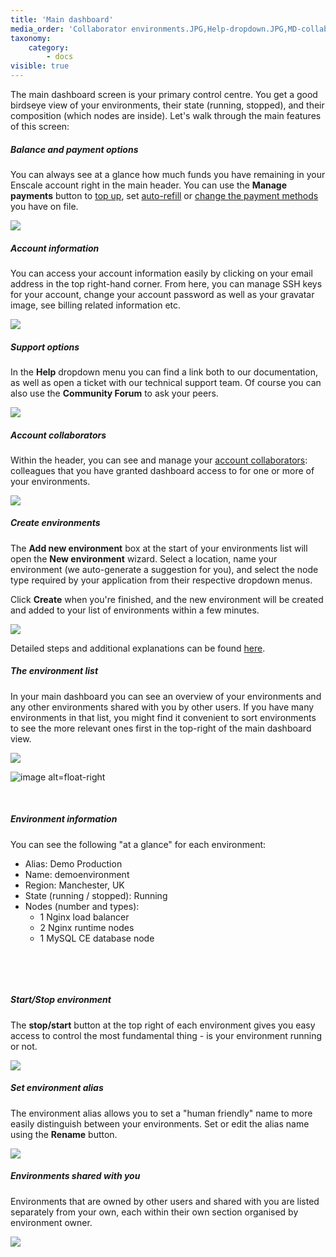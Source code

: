```yaml
---
title: 'Main dashboard'
media_order: 'Collaborator environments.JPG,Help-dropdown.JPG,MD-collab-button.png,MD-sort.png,Create-environment-screen.JPG,Demo-env-overview.JPG,Running-stopped.png,MD-rename.png,MD-Account-dropdown.JPG,MD-help-dd.JPG,Balance.JPG'
taxonomy:
    category:
        - docs
visible: true
---
```


The main dashboard screen is your primary control centre. You get a good birdseye view of your environments, their state (running, stopped), and their composition (which nodes are inside). Let's walk through the main features of this screen:

##### Balance and payment options
You can always see at a glance how much funds you have remaining in your Enscale account right in the main header. You can use the **Manage payments** button to [top up](/account-and-billing/payments/refill-your-balance), set [auto-refill](/account-and-billing/payments/automatic-refills) or [change the payment methods](/account-and-billing/payments/updating-payment-method) you have on file.

![](Balance.JPG)

##### Account information
You can access your account information easily by clicking on your email address in the top right-hand corner. From here, you can manage SSH keys for your account, change your account password as well as your gravatar image, see billing related information etc.

![](MD-Account-dropdown.JPG)

##### Support options

In the **Help** dropdown menu you can find a link both to our documentation, as well as open a ticket with our technical support team. Of course you can also use the **Community Forum** to ask your peers.

![](MD-help-dd.JPG)

##### Account collaborators

Within the header, you can see and manage your [account collaborators](/features/collaboration): colleagues that you have granted dashboard access to for one or more of your environments.

![](MD-collab-button.png)

##### Create environments

The **Add new environment** box at the start of your environments list will open the **New environment** wizard. Select a location, name your environment (we auto-generate a suggestion for you), and select the node type required by your application from their respective dropdown menus.

Click **Create** when you're finished, and the new environment will be created and added to your list of environments within a few minutes.

![](Create-environment-screen.JPG)

Detailed steps and additional explanations can be found [here](/getting-started/create-environment).


##### The environment list
In your main dashboard you can see an overview of your environments and any other environments shared with you by other users. If you have many environments in that list, you might find it convenient to sort environments to see the more relevant ones first in the top-right of the main dashboard view.

![](MD-sort.png)

![image alt=float-right](Demo-env-overview.JPG)

​

##### Environment information
You can see the following "at a glance" for each environment:


* Alias: Demo Production
* Name: demoenvironment
* Region: Manchester, UK
* State (running / stopped): Running
* Nodes (number and types): 
  * 1 Nginx load balancer
  * 2 Nginx runtime nodes
  * 1 MySQL CE database node


​

​



##### Start/Stop environment
The **stop/start** button at the top right of each environment gives you easy access to control the most fundamental thing - is your environment running or not.

![](Running-stopped.png)

##### Set environment alias
The environment alias allows you to set a "human friendly" name to more easily distinguish between your environments. Set or edit the alias name using the **Rename** button.

![](MD-rename.png)

##### Environments shared with you
Environments that are owned by other users and shared with you are listed separately from your own, each within their own section organised by environment owner.

![](Collaborator%20environments.JPG)
 
